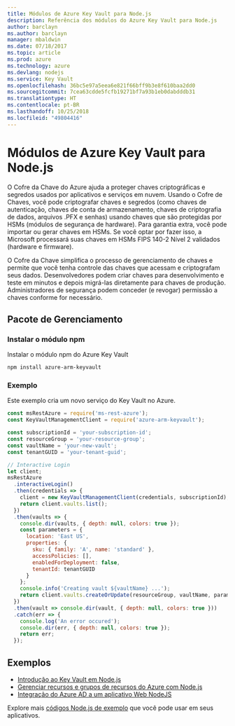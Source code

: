```yaml
---
title: Módulos de Azure Key Vault para Node.js
description: Referência dos módulos do Azure Key Vault para Node.js
author: barclayn
ms.author: barclayn
manager: mbaldwin
ms.date: 07/18/2017
ms.topic: article
ms.prod: azure
ms.technology: azure
ms.devlang: nodejs
ms.service: Key Vault
ms.openlocfilehash: 36bc5e97a5eea6e821f66bff9b3e8f610baa2dd0
ms.sourcegitcommit: 7cea63cdde5fcfb19271bf7a93b1eb0dabdddb31
ms.translationtype: HT
ms.contentlocale: pt-BR
ms.lasthandoff: 10/25/2018
ms.locfileid: "49804416"
---
```

# <a name="azure-key-vault-modules-for-nodejs"></a>Módulos de Azure Key Vault para Node.js

O Cofre da Chave do Azure ajuda a proteger chaves criptográficas e segredos usados por aplicativos e serviços em nuvem. Usando o Cofre de Chaves, você pode criptografar chaves e segredos (como chaves de autenticação, chaves de conta de armazenamento, chaves de criptografia de dados, arquivos .PFX e senhas) usando chaves que são protegidas por HSMs (módulos de segurança de hardware). Para garantia extra, você pode importar ou gerar chaves em HSMs. Se você optar por fazer isso, a Microsoft processará suas chaves em HSMs FIPS 140-2 Nível 2 validados (hardware e firmware).

O Cofre da Chave simplifica o processo de gerenciamento de chaves e permite que você tenha controle das chaves que acessam e criptografam seus dados. Desenvolvedores podem criar chaves para desenvolvimento e teste em minutos e depois migrá-las diretamente para chaves de produção. Administradores de segurança podem conceder (e revogar) permissão a chaves conforme for necessário.

## <a name="management-package"></a>Pacote de Gerenciamento

### <a name="install-the-npm-module"></a>Instalar o módulo npm 

Instalar o módulo npm do Azure Key Vault

```bash
npm install azure-arm-keyvault
```

### <a name="example"></a>Exemplo

Este exemplo cria um novo serviço do Key Vault no Azure.

```javascript
const msRestAzure = require('ms-rest-azure');
const KeyVaultManagementClient = require('azure-arm-keyvault');

const subscriptionId = 'your-subscription-id';
const resourceGroup = 'your-resource-group';
const vaultName = 'your-new-vault';
const tenantGUID = 'your-tenant-guid';

// Interactive Login
let client;
msRestAzure
  .interactiveLogin()
  .then(credentials => {
    client = new KeyVaultManagementClient(credentials, subscriptionId);
    return client.vaults.list();
  })
  .then(vaults => {
    console.dir(vaults, { depth: null, colors: true });
    const parameters = {
      location: 'East US',
      properties: {
        sku: { family: 'A', name: 'standard' },
        accessPolicies: [],
        enabledForDeployment: false,
        tenantId: tenantGUID
      }
    };
    console.info('Creating vault ${vaultName} ...');
    return client.vaults.createOrUpdate(resourceGroup, vaultName, parameters);
  })
  .then(vault => console.dir(vault, { depth: null, colors: true }))
  .catch(err => {
    console.log('An error occured');
    console.dir(err, { depth: null, colors: true });
    return err;
  });
```

## <a name="samples"></a>Exemplos

- [Introdução ao Key Vault em Node.js](https://azure.microsoft.com/resources/samples/key-vault-node-getting-started/)
- [Gerenciar recursos e grupos de recursos do Azure com Node.js](https://azure.microsoft.com/resources/samples/resource-manager-node-resources-and-groups/) 
- [Integração do Azure AD a um aplicativo Web NodeJS](https://azure.microsoft.com/resources/samples/active-directory-node-webapp-openidconnect/) 

Explore mais [códigos Node.js de exemplo](https://azure.microsoft.com/resources/samples/?platform=nodejs) que você pode usar em seus aplicativos.
